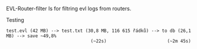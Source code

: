 EVL-Router-filter
    Is for filtring evl logs from routers.

Testing

    test.evl (42 MB) --> test.txt (30,8 MB, 116 615 řádků) --> to db (26,1 MB) --> save ~49,8%
                                    (~22s)                       (~2m 45s)